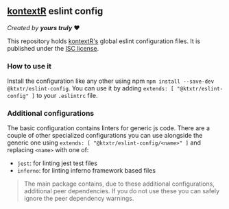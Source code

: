 ## [kontextR](https://www.kontextr.com/en/) eslint config

_Created by **yours truly**_ :heart:

This repository holds [kontextR's](https://www.kontextr.com/en/) global eslint configuration files.
It is published under the [ISC license](https://opensource.org/licenses/ISC).

### How to use it
Install the configuration like any other using npm `npm install --save-dev @ktxtr/eslint-config`.
You can use it by adding `extends: [ "@ktxtr/eslint-config" ]` to your `.eslintrc` file.

### Additional configurations
The basic configuration contains linters for generic js code. There are a couple of other
specialized configurations you can use alongside the generic one using `extends: [
"@ktxtr/eslint-config/<name>" ]` and replacing `<name>` with one of:
- `jest`: for linting jest test files
- `inferno`: for linting inferno framework based files

> The main package contains, due to these additional configurations, additional peer dependencies. If
> you do not use these you can safely ignore the peer dependency warnings.
